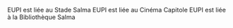 EUPI est liée au Stade Salma 
EUPI est liée au Cinéma Capitole
EUPI est liée à la Bibliothèque Salma
